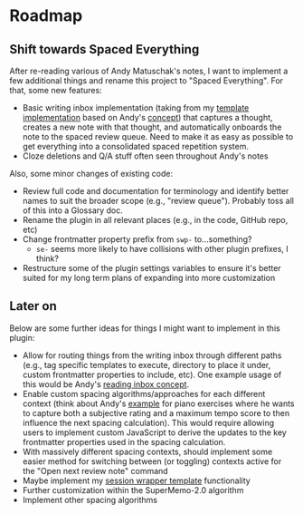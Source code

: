# Roadmap

## Shift towards Spaced Everything

After re-reading various of Andy Matuschak's notes, I want to implement a few additional things and rename this project to "Spaced Everything". For that, some new features:
- Basic writing inbox implementation (taking from my [template implementation](https://notes.zach.nz/Note-template---Writing-inbox) based on Andy's [concept](https://notes.andymatuschak.org/zUP4GuzPF33dWkZPiu9N6V5)) that captures a thought, creates a new note with that thought, and automatically onboards the note to the spaced review queue. Need to make it as easy as possible to get everything into a consolidated spaced repetition system.
- Cloze deletions and Q/A stuff often seen throughout Andy's notes

Also, some minor changes of existing code:
- Review full code and documentation for terminology and identify better names to suit the broader scope (e.g., "review queue"). Probably toss all of this into a Glossary doc.
- Rename the plugin in all relevant places (e.g., in the code, GitHub repo, etc)
- Change frontmatter property prefix from `swp-` to...something?
	- `se-` seems more likely to have collisions with other plugin prefixes, I think?
- Restructure some of the plugin settings variables to ensure it's better suited for my long term plans of expanding into more customization

## Later on
Below are some further ideas for things I might want to implement in this plugin:
- Allow for routing things from the writing inbox through different paths (e.g., tag specific templates to execute, directory to place it under, custom frontmatter properties to include, etc). One example usage of this would be Andy's [reading inbox concept](https://notes.andymatuschak.org/zDXBGEWk7msyonQ2Ngnrf8h).
- Enable custom spacing algorithms/approaches for each different context (think about Andy's [example](https://notes.andymatuschak.org/zB92WZZ5baBHKZPPbWMbYEv) for piano exercises where he wants to capture both a subjective rating and a maximum tempo score to then influence the next spacing calculation). This would require allowing users to implement custom JavaScript to derive the updates to the key frontmatter properties used in the spacing calculation.
- With massively different spacing contexts, should implement some easier method for switching between (or toggling) contexts active for the "Open next review note" command
- Maybe implement my [session wrapper template](https://notes.zach.nz/Note-template---Session-wrapper-for-my-spaced-writing-practice) functionality
- Further customization within the SuperMemo-2.0 algorithm
- Implement other spacing algorithms
